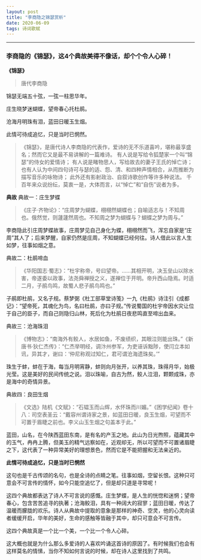 ```yaml
---
layout: post
title: "李商隐之锦瑟赏析"
date: 2020-06-09 
tags: 诗词歌赋 
---
```


---
### 李商隐的《锦瑟》，这4个典故美得不像话，却个个令人心碎！

**《锦瑟》**

> 唐代李商隐

锦瑟无端五十弦，一弦一柱思华年。

庄生晓梦迷蝴蝶，望帝春心托杜鹃。

沧海月明珠有泪，蓝田日暖玉生烟。

此情可待成追忆，只是当时已惘然。
> 《锦瑟》，是唐代诗人李商隐的代表作，爱诗的无不乐道喜吟，堪称最享盛名；然而它又是最不易讲解的一篇难诗。
 有人说是写给令狐楚家一个叫“锦瑟”的侍女的爱情诗；
有人说是睹物思人，写给故去的妻子王氏的悼亡诗；
也有人认为中间四句诗可与瑟的适、怨、清、和四种声情相合，从而推断为描写音乐的咏物诗；
此外还有影射政治、自叙诗歌创作等许多种说法。
千百年来众说纷纭，莫衷一是，大体而言，以“悼亡”和“自伤”说者为多。

**典故**
典故一：庄生梦蝶

> 《庄子·齐物论》：“庄周梦为蝴蝶，栩栩然蝴蝶也；自喻适志与！不知周也。俄然觉，则蘧蘧然周也。不知周之梦为蝴蝶与？蝴蝶之梦为周与。”

李商隐此引庄周梦蝶故事，庄周梦见自己身化为蝶，栩栩然而飞，浑忘自家是“庄周”其人了；后来梦醒，自家仍然是庄周，不知蝴蝶已经何往。诗人借此以言人生如梦，往事如烟之意。

典故二：杜鹃啼血

> 《华阳国志·蜀志》：“杜宇称帝，号曰望帝。……其相开明，决玉垒山以除水害，帝遂委以政事，法尧舜禅授之义，遂禅位于开明。帝升西山隐焉。时适二月，子鹃鸟鸣，故蜀人悲子鹃鸟鸣也。”

子鹃即杜鹃，又名子规。蔡梦弼《杜工部草堂诗笺》一九《杜鹃》诗注引《成都记》：“望帝死，其魂化为鸟，名曰杜鹃，亦曰子规。”传说蜀国的杜宇帝因水灾让位于自己的臣子，而自己则隐归山林，死后化为杜鹃日夜悲鸣直至啼出血来。

典故三：沧海珠泪

> 《博物志》：“南海外有鲛人，水居如鱼，不废绩织，其眼泣则能出珠。”《新唐书·狄仁杰传》：“仁杰举明经，调汴州参军，为吏诬诉黜陟，使闫立本如讯，异其才，谢曰：‘仲尼称观过知仁，君可谓沧海遗珠矣。’”

珠生于蚌，蚌在于海，每当月明宵静，蚌则向月张开，以养其珠，珠得月华，始极光莹。这是美好的民间传统之说。泪以珠喻，自古为然，鲛人泣泪，颗颗成珠，亦是海中的奇情异景。

典故四：良田生烟

> 《文选》陆机《文赋》：“石韫玉而山辉，水怀珠而川媚。”《困学纪闻》卷十八：司空表圣云：“戴容州谓诗家之景，如蓝田日暖，良玉生烟，可望而不可置于眉睫之前也。李义山玉生烟之句盖本于此。”

蓝田，山名，在今陕西蓝田东南，是有名的产玉之地。此山为日光煦照，蕴藏其中的玉气，冉冉上腾，但美玉的精气远察如在，近观却无，所以可望而不可置诸眉睫之下，这代表了一种异常美好的理想景色，然而它是不能把握和无法亲近的。

**此情可待成追忆，只是当时已惘然**

这句也是千古传颂的名句，也是全诗的点睛之笔。往事如烟，空留长恨。这种只可意会不可言传的情怀，如今只能空追忆了，但是却只道是寻常呢！

这四个典故都表达了诗人不可言说的感慨。庄生梦蝶，是人生的恍惚和迷惘；望帝春心，包含苦苦追寻的执著；沧海鲛泪，具有一种阔大的寂寥；蓝田日暖，传达了温暖而朦胧的欢乐。诗人从典故中提取的意象是那样的神奇、空灵，他的心灵向读者缓缓开启，华年的美好，生命的感触等皆融于其中，却只可意会不可言传。

这四个典故真是一个比一个美，一个比一个令人心碎。

这大概也就是为什么那么多爱诗的人喜欢吟诵这首诗的原因了。有时候我们也会有这样莫名的情愫，当你不知如何言说的时候，却在诗人这里找到了共鸣。




